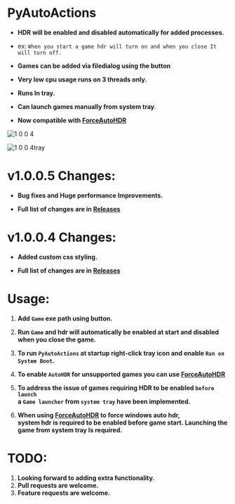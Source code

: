 # PyAutoActions


- **HDR will be enabled and disabled automatically for added processes.**


- ex: `When you start a game hdr will turn on and when you close It will turn off.`
- **Games can be added via filedialog using the button**
- **Very low cpu usage runs on 3 threads only.**
- **Runs In tray.**
- **Can launch games manually from system tray**.
- **Now compatible with [ForceAutoHDR](https://github.com/7gxycn08/ForceAutoHDR)**


![1 0 0 4](https://github.com/7gxycn08/PyAutoActions/assets/121936658/b048283d-193c-4fad-b87b-e42955e7ed0f)


![1 0 0 4tray](https://github.com/7gxycn08/PyAutoActions/assets/121936658/8375da5c-210b-4633-b8cb-768e5c37cc54)


# v1.0.0.5 Changes:
- **Bug fixes and Huge performance Improvements.**

- **Full list of changes are in [Releases](https://github.com/7gxycn08/PyAutoActions/releases/tag/v1.0.0.5)**
  

# v1.0.0.4 Changes:
- **Added custom css styling.**

- **Full list of changes are in [Releases](https://github.com/7gxycn08/PyAutoActions/releases/tag/v1.0.0.4)**


# Usage:
1. **Add `Game` exe path using button.**


2. **Run `Game` and hdr will automatically be enabled at start and disabled when you close the game.**


3. **To run `PyAutoActions` at startup right-click tray icon and enable `Run on System Boot`.**


4. **To enable `AutoHDR` for unsupported games you can use [ForceAutoHDR](https://github.com/7gxycn08/ForceAutoHDR)**


5. **To address the issue of games requiring HDR to be enabled `before launch`<br> a `Game launcher` from `system tray` have been implemented.**


6. **When using [ForceAutoHDR](https://github.com/7gxycn08/ForceAutoHDR) to force windows auto hdr,<br> system hdr is required to be enabled before game start. Launching the game from system tray Is required.**


# TODO:
1. **Looking forward to adding extra functionality.**
2. **Pull requests are welcome.**
3. **Feature requests are welcome.**
